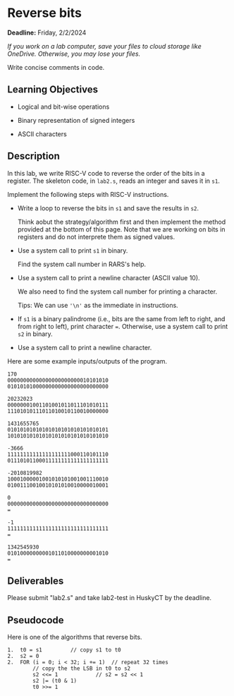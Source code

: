 # Reverse bits

**Deadline:** Friday, 2/2/2024

*If you work on a lab computer, save your files to cloud storage like OneDrive.
Otherwise, you may lose your files.*

Write concise comments in code.

## Learning Objectives

* Logical and bit-wise operations 

* Binary representation of signed integers

* ASCII characters

## Description

In this lab, we write RISC-V code to reverse the order of the bits in a
register. The skeleton code, in `lab2.s`, reads an integer and saves it
in `s1`. 

Implement the following steps with RISC-V instructions.

*   Write a loop to reverse the bits in `s1` and save the results in `s2`. 

    Think aobut the strategy/algorithm first and then implement the method
    provided at the bottom of this page. Note that we are working on bits in
    registers and do not interprete them as signed values.

*   Use a system call to print `s1` in binary. 

    Find the system call number in RARS's help.

*   Use a system call to print a newline character (ASCII value 10). 

    We also need to find the system call number for printing a character.

    Tips: We can use `'\n'` as the immediate in instructions. 

*   If `s1` is a binary palindrome (i.e., bits are the same from left to right,
    and from right to left), print character `=`. Otherwise, use a system call
    to print `s2` in binary. 

*   Use a system call to print a newline character.   

Here are some example inputs/outputs of the program. 

```
170
00000000000000000000000010101010
01010101000000000000000000000000

20232023
00000001001101001011011101010111
11101010111011010010110010000000

1431655765
01010101010101010101010101010101
10101010101010101010101010101010

-3666
11111111111111111111000110101110
01110101100011111111111111111111

-2010819982
10001000001001010101001001110010
01001110010010101010010000010001

0
00000000000000000000000000000000
=

-1
11111111111111111111111111111111
=

1342545930
01010000000001011010000000001010
=

```

## Deliverables

Please submit "lab2.s" and take lab2-test in HuskyCT by the deadline.

## Pseudocode 

Here is one of the algorithms that reverse bits. 

```
1.  t0 = s1         // copy s1 to t0
2.  s2 = 0
2.  FOR (i = 0; i < 32; i += 1)  // repeat 32 times
        // copy the the LSB in t0 to s2 
        s2 <<= 1            // s2 = s2 << 1
        s2 |= (t0 & 1)
        t0 >>= 1            
```
